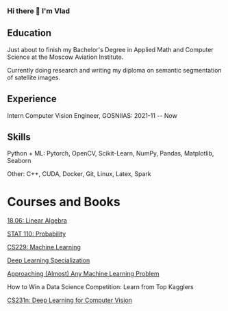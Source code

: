 ### Hi there 👋 I'm Vlad

## Education
Just about to finish my Bachelor's Degree in Applied Math and Computer Science at the Moscow Aviation Institute.

Currently doing research and writing my diploma on semantic segmentation of satellite images.

## Experience
Intern Computer Vision Engineer, GOSNIIAS: 2021-11 -- Now

## Skills
Python + ML: Pytorch, OpenCV, Scikit-Learn, NumPy, Pandas, Matplotlib, Seaborn

Other: C++, CUDA, Docker, Git, Linux, Latex, Spark

# Courses and Books
[18.06: Linear Algebra](https://ocw.mit.edu/courses/18-06-linear-algebra-spring-2010/)

[STAT 110: Probability](https://projects.iq.harvard.edu/stat110/home)

[CS229: Machine Learning](https://www.youtube.com/playlist?list=PLoROMvodv4rNH7qL6-efu_q2_bPuy0adh)

[Deep Learning Specialization](https://ru.coursera.org/specializations/deep-learning)

[Approaching (Almost) Any Machine Learning Problem](https://www.amazon.com/Approaching-Almost-Machine-Learning-Problem-ebook/dp/B089P13QHT)

How to Win a Data Science Competition: Learn from Top Kagglers

[CS231n: Deep Learning for Computer Vision](http://cs231n.stanford.edu/)
